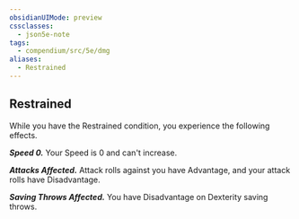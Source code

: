 ```yaml
---
obsidianUIMode: preview
cssclasses:
  - json5e-note
tags:
  - compendium/src/5e/dmg
aliases:
  - Restrained
---
```

## Restrained

While you have the Restrained condition, you experience the following effects.

***Speed 0.*** Your Speed is 0 and can't increase.

***Attacks Affected.*** Attack rolls against you have Advantage, and your attack rolls have Disadvantage.

***Saving Throws Affected.*** You have Disadvantage on Dexterity saving throws.